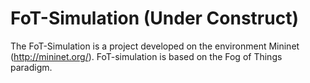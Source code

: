 # FoT-Simulation (Under Construct)
The FoT-Simulation is a project developed on the environment Mininet (http://mininet.org/). FoT-simulation is based on the Fog of Things paradigm.
